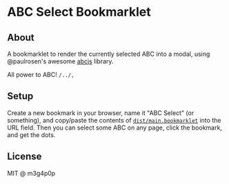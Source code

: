 # ABC Select Bookmarklet

## About

A bookmarklet to render the currently selected ABC into a modal, using @paulrosen's awesome [abcjs](https://github.com/paulrosen/abcjs) library.

All power to ABC! `/../,`

## Setup

Create a new bookmark in your browser, name it "ABC Select" (or something), and copy/paste the contents of [`dist/main.bookmarklet`](https://raw.githubusercontent.com/m3g4p0p/abc-select-bookmarklet/master/dist/main.bookmarklet) into the URL field. Then you can select some ABC on any page, click the bookmark, and get the dots.

## License

MIT @ m3g4p0p
